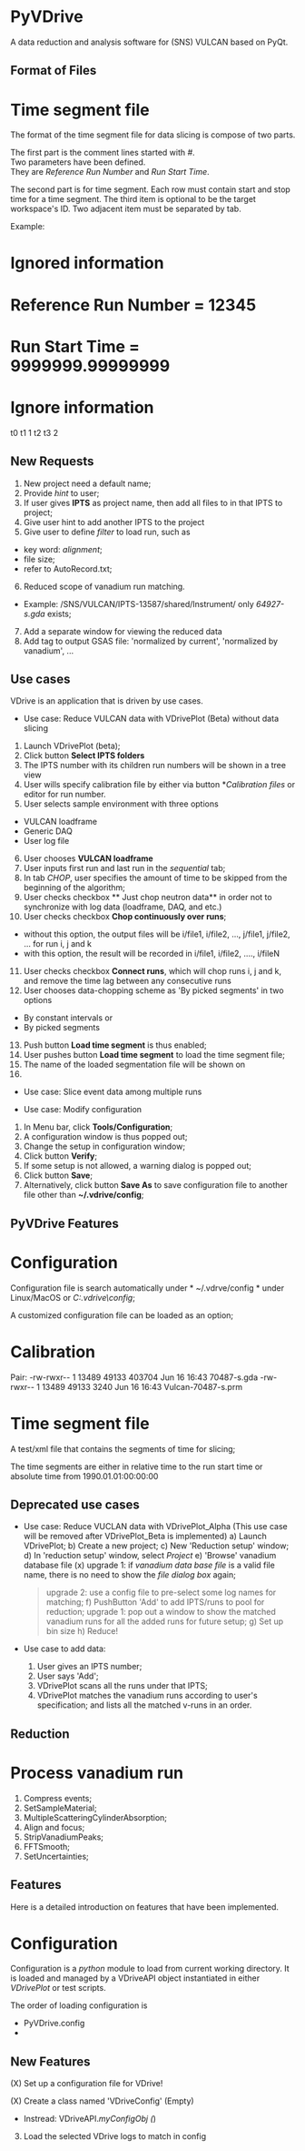 # PyVDrive

A data reduction and analysis software for (SNS) VULCAN based on PyQt.



Format of Files
---------------

Time segment file
=================

The format of the time segment file for data slicing is compose of two parts.

The first part is the comment lines started with *#*.  
Two parameters have been defined.  
They are *Reference Run Number* and *Run Start Time*. 

The second part is for time segment. 
Each row must contain start and stop time for a time segment.
The third item is optional to be the target workspace's ID. 
Two adjacent item must be separated by tab.

Example:
 # Ignored information
 # Reference Run Number = 12345
 # Run Start Time = 9999999.99999999
 # Ignore information
 t0	t1	1
 t2	t3	2




New Requests
------------

1. New project need a default name;
2. Provide *hint* to user;
3. If user gives **IPTS** as project name, then add all files to in that IPTS to project;
4. Give user hint to add another IPTS to the project 
5. Give user to define *filter* to load run, such as 
 * key word: *alignment*;
 * file size;
 * refer to AutoRecord.txt;
6. Reduced scope of vanadium run matching. 
 * Example: /SNS/VULCAN/IPTS-13587/shared/Instrument/ only *64927-s.gda* exists;
7. Add a separate window for viewing the reduced data
8. Add tag to output GSAS file: 'normalized by current', 'normalized by vanadium', ...


Use cases
---------

VDrive is an application that is driven by use cases.

* Use case: Reduce VULCAN data with VDrivePlot (Beta) without data slicing

 1. Launch VDrivePlot (beta);
 2. Click button **Select IPTS folders**
 3. The IPTS number with its children run numbers will be shown in a tree view
 4. User wills specify calibration file by either via button **Calibration files* or editor for run number.
 5. User selects sample environment with three options
  - VULCAN loadframe
  - Generic DAQ
  - User log file
 6. User chooses **VULCAN loadframe**
 7. User inputs first run and last run in the *sequential* tab;
 8. In tab *CHOP*, user specifies the amount of time to be skipped from the beginning of the algorithm;
 9. User checks checkbox ** Just chop neutron data** in order not to synchronize with log data (loadframe, DAQ, and etc.)
 10. User checks checkbox **Chop continuously over runs**;
  - without this option, the output files will be i/file1, i/file2, ..., j/file1, j/file2, ... for run i, j and k
  - with this option, the result will be recorded in i/file1, i/file2, ...., i/fileN
 11. User checks checkbox **Connect runs**, which will chop runs i, j and k, and remove the time lag between any consecutive runs
 12. User chooses data-chopping scheme as 'By picked segments' in two options
  - By constant intervals or
  - By picked segments
 13. Push button **Load time segment** is thus enabled;
 14. User pushes button **Load time segment** to load the time segment file;
 15. The name of the loaded segmentation file will be shown on
 16.



* Use case: Slice event data among multiple runs



* Use case: Modify configuration
 1. In Menu bar, click **Tools/Configuration**;
 2. A configuration window is thus popped out;
 3. Change the setup in configuration window;
 4. Click button **Verify**;
 5. If some setup is not allowed, a warning dialog is popped out;
 6. Click button **Save**;
 7. Alternatively, click button **Save As** to save configuration file to another file other than **~/.vdrive/config**;



PyVDrive Features
-----------------

Configuration
=============

Configuration file is search automatically under * ~/.vdrve/config * under Linux/MacOS or *C:\.vdrive\config*;

A customized configuration file can be loaded as an option;

Calibration
===========

Pair:
 -rw-rwxr-- 1 13489 49133 403704 Jun 16 16:43 70487-s.gda
 -rw-rwxr-- 1 13489 49133   3240 Jun 16 16:43 Vulcan-70487-s.prm


Time segment file
=================

A test/xml file that contains the segments of time for slicing;

The time segments are either in relative time to the run start time or absolute time from 1990.01.01:00:00:00


Deprecated use cases
--------------------

* Use case: Reduce VUCLAN data with VDrivePlot_Alpha (This use case will be removed after VDrivePlot_Beta is implemented)
  a) Launch VDrivePlot;
  b) Create a new project;
  c) New 'Reduction setup' window;
  d) In 'reduction setup' window, select *Project*
  e) 'Browse' vanadium database file 
    (x)  upgrade 1: if *vanadium data base file* is a valid file name, there is no need to show the *file dialog box* again;
  >  upgrade 2: use a config file to pre-select some log names for matching;
  f) PushButton 'Add' to add IPTS/runs to pool for reduction;
  >  upgrade 1: pop out a window to show the matched vanadium runs for all the added runs for future setup;
  g) Set up bin size
  h) Reduce!


 
* Use case to add data:
  1) User gives an IPTS number;
  2) User says 'Add';
  3) VDrivePlot scans all the runs under that IPTS;
  4) VDrivePlot matches the vanadium runs according to user's specification; and lists all the matched v-runs in an order.
  
  
  
Reduction
---------

Process vanadium run
====================

 1. Compress events;
 2. SetSampleMaterial;
 3. MultipleScatteringCylinderAbsorption;
 4. Align and focus;
 5. StripVanadiumPeaks;
 6. FFTSmooth;
 7. SetUncertainties;




Features
--------

Here is a detailed introduction on features that have been implemented. 

Configuration
=============

Configuration is a *python* module to load from current working directory. 
It is loaded and managed by a VDriveAPI object instantiated in either
*VDrivePlot* or test scripts. 

The order of loading configuration is 
 * PyVDrive.config 
 * 




New Features
------------

(X) Set up a configuration file for VDrive!

(X) Create a class named 'VDriveConfig' (Empty)
  * Instread: VDriveAPI._myConfigObj  (_)

3. Load the selected VDrive logs to match in config





